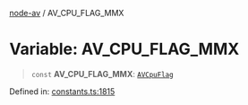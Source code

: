 [node-av](../globals.md) / AV\_CPU\_FLAG\_MMX

# Variable: AV\_CPU\_FLAG\_MMX

> `const` **AV\_CPU\_FLAG\_MMX**: [`AVCpuFlag`](../type-aliases/AVCpuFlag.md)

Defined in: [constants.ts:1815](https://github.com/seydx/av/blob/f8631fc881b394300b1479f511d55cf1c370a87f/src/constants/constants.ts#L1815)
